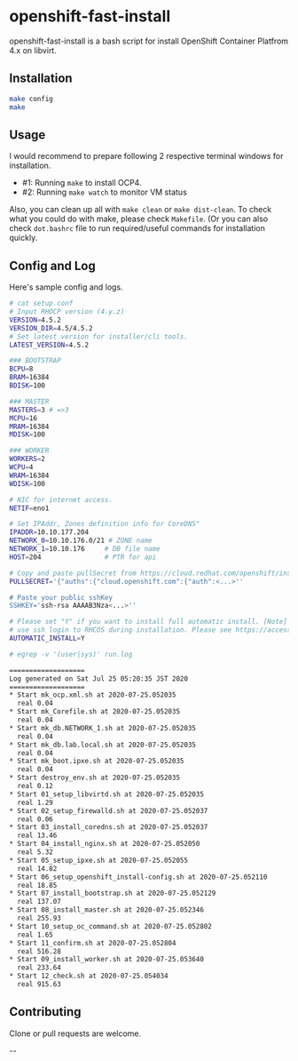 # openshift-fast-install

openshift-fast-install is a bash script for install OpenShift Container Platfrom 4.x on libvirt. 

## Installation

```bash
make config
make
```

## Usage

I would recommend to prepare following 2 respective terminal windows for installation.

- #1: Running `make` to install OCP4.
- #2: Running `make watch` to monitor VM status

Also, you can clean up all with `make clean` or `make dist-clean`.
To check what you could do with make, please check `Makefile`.
(Or you can also check `dot.bashrc` file to run required/useful commands for installation quickly.

## Config and Log

Here's sample config and logs.
```bash
# cat setup.conf
# Input RHOCP version (4.y.z)
VERSION=4.5.2
VERSION_DIR=4.5/4.5.2
# Set latest version for installer/cli tools.
LATEST_VERSION=4.5.2

### BOOTSTRAP
BCPU=8
BRAM=16384
BDISK=100

### MASTER
MASTERS=3 # =>3
MCPU=16
MRAM=16384
MDISK=100

### WORKER
WORKERS=2
WCPU=4
WRAM=16384
WDISK=100

# NIC for internet access.
NETIF=eno1

# Set IPAddr, Zones definition info for CoreDNS"
IPADDR=10.10.177.204
NETWORK_0=10.10.176.0/21 # ZONE name
NETWORK_1=10.10.176     # DB file name
HOST=204                # PTR for api

# Copy and paste pullSecret from https://cloud.redhat.com/openshift/install/pull-secret
PULLSECRET='{"auths":{"cloud.openshift.com":{"auth":<...>''

# Paste your public sshKey
SSHKEY='ssh-rsa AAAAB3Nza<...>''

# Please set "Y" if you want to install full automatic install. [Note] This will
# use ssh login to RHCOS during installation. Please see https://access.redhat.com/solutions/3801571.
AUTOMATIC_INSTALL=Y
```

```bash
# egrep -v '(user|sys)' run.log 

===================
Log generated on Sat Jul 25 05:20:35 JST 2020
===================
* Start mk_ocp.xml.sh at 2020-07-25.052035
  real 0.04
* Start mk_Corefile.sh at 2020-07-25.052035
  real 0.04
* Start mk_db.NETWORK_1.sh at 2020-07-25.052035
  real 0.04
* Start mk_db.lab.local.sh at 2020-07-25.052035
  real 0.04
* Start mk_boot.ipxe.sh at 2020-07-25.052035
  real 0.04
* Start destroy_env.sh at 2020-07-25.052035
  real 0.12
* Start 01_setup_libvirtd.sh at 2020-07-25.052035
  real 1.29
* Start 02_setup_firewalld.sh at 2020-07-25.052037
  real 0.06
* Start 03_install_coredns.sh at 2020-07-25.052037
  real 13.46
* Start 04_install_nginx.sh at 2020-07-25.052050
  real 5.32
* Start 05_setup_ipxe.sh at 2020-07-25.052055
  real 14.82
* Start 06_setup_openshift_install-config.sh at 2020-07-25.052110
  real 18.85
* Start 07_install_bootstrap.sh at 2020-07-25.052129
  real 137.07
* Start 08_install_master.sh at 2020-07-25.052346
  real 255.93
* Start 10_setup_oc_command.sh at 2020-07-25.052802
  real 1.65
* Start 11_confirm.sh at 2020-07-25.052804
  real 516.28
* Start 09_install_worker.sh at 2020-07-25.053640
  real 233.64
* Start 12_check.sh at 2020-07-25.054034
  real 915.63
```

## Contributing

Clone or pull requests are welcome.

--
